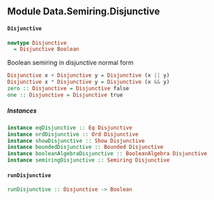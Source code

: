 ## Module Data.Semiring.Disjunctive

#### `Disjunctive`

``` purescript
newtype Disjunctive
  = Disjunctive Boolean
```

Boolean semiring in disjunctive normal form

```purescript
Disjunctive x + Disjunctive y = Disjunctive (x || y)
Disjunctive x * Disjunctive y = Disjunctive (x && y) 
zero :: Disjunctive = Disjunctive false
one :: Disjunctive = Disjunctive true
```

##### Instances
``` purescript
instance eqDisjunctive :: Eq Disjunctive
instance ordDisjunctive :: Ord Disjunctive
instance showDisjunctive :: Show Disjunctive
instance boundedDisjunctive :: Bounded Disjunctive
instance booleanAlgebraDisjunctive :: BooleanAlgebra Disjunctive
instance semiringDisjunctive :: Semiring Disjunctive
```

#### `runDisjunctive`

``` purescript
runDisjunctive :: Disjunctive -> Boolean
```


